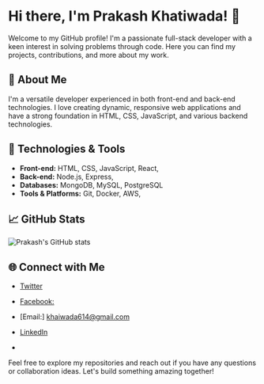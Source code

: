 
# Hi there, I'm Prakash Khatiwada! 👋

Welcome to my GitHub profile! I'm a passionate full-stack developer with a keen interest in solving problems through code. Here you can find my projects, contributions, and more about my work.

## 🚀 About Me
I'm a versatile developer experienced in both front-end and back-end technologies. I love creating dynamic, responsive web applications and have a strong foundation in HTML, CSS, JavaScript, and various backend technologies.

## 🔧 Technologies & Tools
- **Front-end:** HTML, CSS, JavaScript, React, 
- **Back-end:** Node.js, Express, 
- **Databases:** MongoDB, MySQL, PostgreSQL
- **Tools & Platforms:** Git, Docker, AWS,

## 📈 GitHub Stats
![Prakash's GitHub stats](https://github-readme-stats.vercel.app/api?username=Prakashkhatiwada&show_icons=true&theme=radical)

## 🌐 Connect with Me
- [Twitter](/)
- [Facebook:](https://www.facebook.com/prakash.khatiwada.969300)
- [Email:] khaiwada614@gmail.com
- [LinkedIn](https://www.linkedin.com/in/prakash-khatiwada-574a92220/)

- 
Feel free to explore my repositories and reach out if you have any questions or collaboration ideas. Let's build something amazing together!
